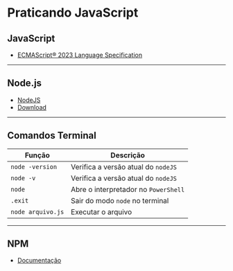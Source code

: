 # Praticando JavaScript

## JavaScript
- [ECMAScript® 2023 Language Specification](https://tc39.es/ecma262/2023/)
___

## Node.js
- [NodeJS](https://nodejs.org/pt)
- [Download](https://nodejs.org/pt/download/package-manager)
___

## Comandos Terminal
**Função** | **Descrição**
---|---
`node -version` | Verifica a versão atual do `nodeJS`
`node -v` | Verifica a versão atual do `nodeJS`
`node` | Abre o interpretador no `PowerShell`
`.exit` | Sair do modo `node` no terminal
`node arquivo.js` | Executar o arquivo
___

## NPM
- [Documentação](https://www.npmjs.com/)

